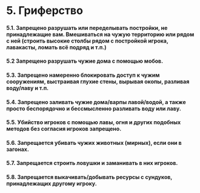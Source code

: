 # 5. Гриферство

#### 5.1. Запрещено разрушать или переделывать постройки, не принадлежащие вам. Вмешиваться на чужую территорию или рядом с ней (строить высокие столбы рядом с постройкой игрока, лавакасты, ломать всё подряд и т.п.)

#### 5.2 Запрещено разрушать чужие дома с помощью мобов.

#### 5.3. Запрещено намеренно блокировать доступ к чужим сооружениям, выстраивая глухие стены, вырывая окопы, разливая воду/лаву и т.п.

#### 5.4. Запрещено заливать чужие дома/варпы лавой/водой, а также просто беспорядочно и бессмысленно разливать воду или лаву.

#### 5.5. Убийство игроков с помощью лавы, огня и других подобных методов без согласия игроков запрещено.

#### 5.6. Запрещается убивать чужих животных (мирных), если они в загонах.

#### 5.7. Запрещается строить ловушки и заманивать в них игроков.

#### 5.8. Запрещается выкачивать/добывать ресурсы с сундуков, принадлежащих другому игроку.
